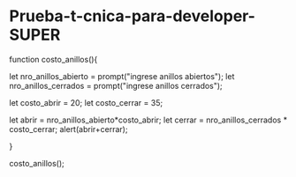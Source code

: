 # Prueba-t-cnica-para-developer-SUPER
function costo_anillos(){

let nro_anillos_abierto = prompt("ingrese anillos abiertos");
let nro_anillos_cerrados = prompt("ingrese anillos cerrados");

let costo_abrir = 20;
let costo_cerrar = 35;

let abrir = nro_anillos_abierto*costo_abrir;
let cerrar = nro_anillos_cerrados * costo_cerrar;
alert(abrir+cerrar);

}

costo_anillos();
